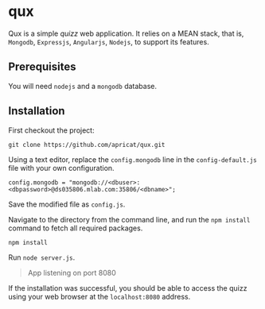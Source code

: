 # qux

Qux is a simple *quizz* web application. It relies on a MEAN stack, that is, `Mongodb`, `Expressjs`, `Angularjs`, `Nodejs`, to support its features.

## Prerequisites

You will need `nodejs` and a `mongodb` database.

## Installation

First checkout the project:

	git clone https://github.com/apricat/qux.git

Using a text editor, replace the `config.mongodb` line in the `config-default.js` file with your own configuration.

	config.mongodb = "mongodb://<dbuser>:<dbpassword>@ds035806.mlab.com:35806/<dbname>";

Save the modified file as `config.js`.

Navigate to the directory from the command line, and run the `npm install` command to fetch all required packages.

	npm install

Run `node server.js`.

> App listening on port 8080

If the installation was successful, you should be able to access the quizz using your web browser at the `localhost:8080` address.
